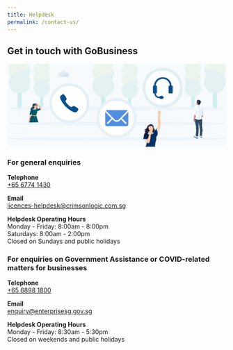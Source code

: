 ```yaml
---
title: Helpdesk
permalink: /contact-us/
---
```


## Get in touch with GoBusiness

![Helpdesk](/images/Helpdesk.jpg)

### For general enquiries

**Telephone**
<br>[+65 6774 1430](tel:+6567741430)

**Email**
<br>[licences-helpdesk@crimsonlogic.com.sg](mailto:licences-helpdesk@crimsonlogic.com.sg)    

**Helpdesk Operating Hours**
<br>Monday - Friday: 8:00am - 8:00pm
<br>Saturdays: 8:00am - 2:00pm
<br>Closed on Sundays and public holidays

### For enquiries on Government Assistance or COVID-related matters for businesses

**Telephone**
<br>[+65 6898 1800](tel:+6598981800)

**Email**
<br>[enquiry@enterprisesg.gov.sg](mailto:enquiry@enterprisesg.gov.sg)

**Helpdesk Operating Hours**
<br>Monday - Friday: 8:30am - 5:30pm
<br>Closed on weekends and public holidays